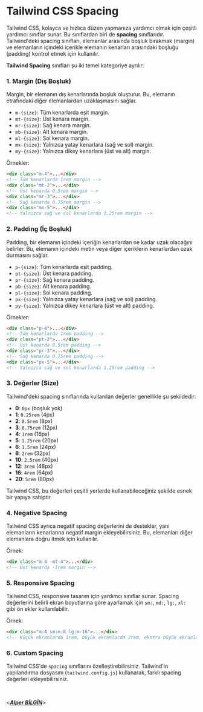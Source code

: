 # **Tailwind CSS Spacing**

Tailwind CSS, kolayca ve hızlıca düzen yapmanıza yardımcı olmak için çeşitli yardımcı sınıflar sunar. Bu sınıflardan biri de **spacing** sınıflarıdır. Tailwind'deki spacing sınıfları, elemanlar arasında boşluk bırakmak (margin) ve elemanların içindeki içerikle elemanın kenarları arasındaki boşluğu (padding) kontrol etmek için kullanılır.

**Tailwind Spacing** sınıfları şu iki temel kategoriye ayrılır:

### 1. **Margin (Dış Boşluk)**

Margin, bir elemanın dış kenarlarında boşluk oluşturur. Bu, elemanın etrafındaki diğer elemanlardan uzaklaşmasını sağlar.

- `m-{size}`: Tüm kenarlarda eşit margin.
- `mt-{size}`: Üst kenara margin.
- `mr-{size}`: Sağ kenara margin.
- `mb-{size}`: Alt kenara margin.
- `ml-{size}`: Sol kenara margin.
- `mx-{size}`: Yalnızca yatay kenarlara (sağ ve sol) margin.
- `my-{size}`: Yalnızca dikey kenarlara (üst ve alt) margin.

Örnekler:

```html
<div class="m-4">...</div>
<!-- Tüm kenarlarda 1rem margin -->
<div class="mt-2">...</div>
<!-- Üst kenarda 0.5rem margin -->
<div class="mr-3">...</div>
<!-- Sağ kenarda 0.75rem margin -->
<div class="mx-5">...</div>
<!-- Yalnızca sağ ve sol kenarlarda 1.25rem margin -->
```

### 2. **Padding (İç Boşluk)**

Padding, bir elemanın içindeki içeriğin kenarlardan ne kadar uzak olacağını belirler. Bu, elemanın içindeki metin veya diğer içeriklerin kenarlardan uzak durmasını sağlar.

- `p-{size}`: Tüm kenarlarda eşit padding.
- `pt-{size}`: Üst kenara padding.
- `pr-{size}`: Sağ kenara padding.
- `pb-{size}`: Alt kenara padding.
- `pl-{size}`: Sol kenara padding.
- `px-{size}`: Yalnızca yatay kenarlara (sağ ve sol) padding.
- `py-{size}`: Yalnızca dikey kenarlara (üst ve alt) padding.

Örnekler:

```html
<div class="p-4">...</div>
<!-- Tüm kenarlarda 1rem padding -->
<div class="pt-2">...</div>
<!-- Üst kenarda 0.5rem padding -->
<div class="pr-3">...</div>
<!-- Sağ kenarda 0.75rem padding -->
<div class="px-5">...</div>
<!-- Yalnızca sağ ve sol kenarlarda 1.25rem padding -->
```

### 3. **Değerler (Size)**

Tailwind'deki spacing sınıflarında kullanılan değerler genellikle şu şekildedir:

- **0**: `0px` (boşluk yok)
- **1**: `0.25rem` (4px)
- **2**: `0.5rem` (8px)
- **3**: `0.75rem` (12px)
- **4**: `1rem` (16px)
- **5**: `1.25rem` (20px)
- **6**: `1.5rem` (24px)
- **8**: `2rem` (32px)
- **10**: `2.5rem` (40px)
- **12**: `3rem` (48px)
- **16**: `4rem` (64px)
- **20**: `5rem` (80px)

Tailwind CSS, bu değerleri çeşitli yerlerde kullanabileceğiniz şekilde esnek bir yapıya sahiptir.

### 4. **Negative Spacing**

Tailwind CSS ayrıca negatif spacing değerlerini de destekler, yani elemanların kenarlarına negatif margin ekleyebilirsiniz. Bu, elemanları diğer elemanlara doğru itmek için kullanılır.

Örnek:

```html
<div class="m-4 -mt-4">...</div>
<!-- Üst kenarda -1rem margin -->
```

### 5. **Responsive Spacing**

Tailwind CSS, responsive tasarım için yardımcı sınıflar sunar. Spacing değerlerini belirli ekran boyutlarına göre ayarlamak için `sm:`, `md:`, `lg:`, `xl:` gibi ön ekler kullanılabilir.

Örnek:

```html
<div class="m-4 sm:m-8 lg:m-16">...</div>
<!-- Küçük ekranlarda 1rem, büyük ekranlarda 2rem, ekstra büyük ekranlarda 4rem margin -->
```

### 6. **Custom Spacing**

Tailwind CSS'de `spacing` sınıflarını özelleştirebilirsiniz. Tailwind'in yapılandırma dosyasını (`tailwind.config.js`) kullanarak, farklı spacing değerleri ekleyebilirsiniz.

&nbsp;

<**_[Alper BİLGİN](https://github.com/DREAXS)_**>
